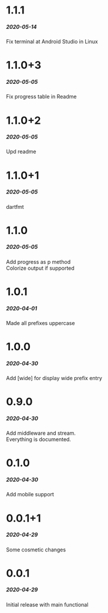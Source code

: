 # 1.1.1  
##### 2020-05-14  
  
Fix terminal at Android Studio in Linux  
  
  
# 1.1.0+3  
##### 2020-05-05  
  
Fix progress table in Readme  
  
  
# 1.1.0+2  
##### 2020-05-05  

Upd readme  
  
  
# 1.1.0+1  
##### 2020-05-05  
  
dartfmt    
  

# 1.1.0  
##### 2020-05-05  
  
Add progress as p method  
Colorize output if supported  
  
  
# 1.0.1  
##### 2020-04-01  
  
Made all prefixes uppercase  
  
  
# 1.0.0  
##### 2020-04-30  
  
Add [wide] for display wide prefix entry  
  
  
# 0.9.0  
##### 2020-04-30  
  
Add middleware and stream.  
Everything is documented.  
  
  
# 0.1.0  
##### 2020-04-30  
  
Add mobile support  
  
  
# 0.0.1+1  
##### 2020-04-29  
  
Some cosmetic changes  
  
  
# 0.0.1  
##### 2020-04-29  
  
Initial release with main functional  
  
  